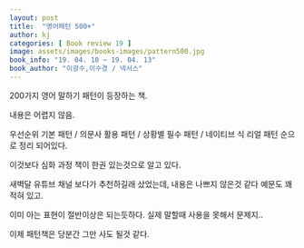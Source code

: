 ```yaml
---
layout: post
title:  "영어패턴 500+"
author: kj
categories: [ Book review 19 ]
image: assets/images/books-images/pattern500.jpg
book_info: "19. 04. 10 ~ 19. 04. 13"
book_author: "이광수,이수경 / 넥서스"
---
```

200가지 영어 말하기 패턴이 등장하는 책.

내용은 어렵지 않음.

우선순위 기본 패턴 / 의문사 활용 패턴 / 상황별 필수 패턴 / 네이티브 식 리얼 패턴 순으로 정리 되어있다.

이것보다 심화 과정 책이 한권 있는것으로 알고 있다.

새벽달 유튜브 채널 보다가 추천하길래 샀었는데, 내용은 나쁘지 않은것 같다 예문도 꽤 적혀 있고.

이미 아는 표현이 절반이상은 되는듯하다. 실제 말할때 사용을 못해서 문제지..

이제 패턴책은 당분간 그만 사도 될것 같다.



